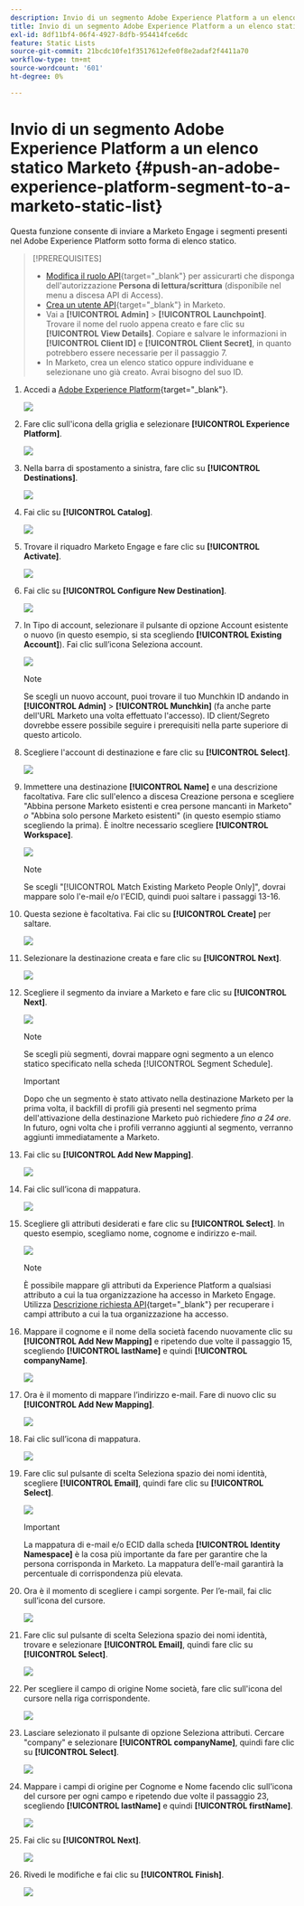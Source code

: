 ```yaml
---
description: Invio di un segmento Adobe Experience Platform a un elenco statico Marketo - Documenti Marketo - Documentazione del prodotto
title: Invio di un segmento Adobe Experience Platform a un elenco statico Marketo
exl-id: 8df11bf4-06f4-4927-8dfb-954414fce6dc
feature: Static Lists
source-git-commit: 21bcdc10fe1f3517612efe0f8e2adaf2f4411a70
workflow-type: tm+mt
source-wordcount: '601'
ht-degree: 0%

---
```


# Invio di un segmento Adobe Experience Platform a un elenco statico Marketo {#push-an-adobe-experience-platform-segment-to-a-marketo-static-list}

Questa funzione consente di inviare a Marketo Engage i segmenti presenti nel Adobe Experience Platform sotto forma di elenco statico.

>[!PREREQUISITES]
>
>* [Modifica il ruolo API](/help/marketo/product-docs/administration/users-and-roles/create-delete-edit-and-change-a-user-role.md#edit-an-existing-role){target="_blank"} per assicurarti che disponga dell&#39;autorizzazione **Persona di lettura/scrittura** (disponibile nel menu a discesa API di Access).
>* [Crea un utente API](/help/marketo/product-docs/administration/users-and-roles/create-an-api-only-user.md){target="_blank"} in Marketo.
>* Vai a **[!UICONTROL Admin]** > **[!UICONTROL Launchpoint]**. Trovare il nome del ruolo appena creato e fare clic su **[!UICONTROL View Details]**. Copiare e salvare le informazioni in **[!UICONTROL Client ID]** e **[!UICONTROL Client Secret]**, in quanto potrebbero essere necessarie per il passaggio 7.
>* In Marketo, crea un elenco statico oppure individuane e selezionane uno già creato. Avrai bisogno del suo ID.

1. Accedi a [Adobe Experience Platform](https://experience.adobe.com/){target="_blank"}.

   ![](assets/push-an-adobe-experience-platform-segment-1.png)

1. Fare clic sull&#39;icona della griglia e selezionare **[!UICONTROL Experience Platform]**.

   ![](assets/push-an-adobe-experience-platform-segment-2.png)

1. Nella barra di spostamento a sinistra, fare clic su **[!UICONTROL Destinations]**.

   ![](assets/push-an-adobe-experience-platform-segment-3.png)

1. Fai clic su **[!UICONTROL Catalog]**.

   ![](assets/push-an-adobe-experience-platform-segment-4.png)

1. Trovare il riquadro Marketo Engage e fare clic su **[!UICONTROL Activate]**.

   ![](assets/push-an-adobe-experience-platform-segment-5.png)

1. Fai clic su **[!UICONTROL Configure New Destination]**.

   ![](assets/push-an-adobe-experience-platform-segment-6.png)

1. In Tipo di account, selezionare il pulsante di opzione Account esistente o nuovo (in questo esempio, si sta scegliendo **[!UICONTROL Existing Account]**). Fai clic sull’icona Seleziona account.

   ![](assets/push-an-adobe-experience-platform-segment-7.png)

   >[!NOTE]
   >
   >Se scegli un nuovo account, puoi trovare il tuo Munchkin ID andando in **[!UICONTROL Admin]** > **[!UICONTROL Munchkin]** (fa anche parte dell&#39;URL Marketo una volta effettuato l&#39;accesso). ID client/Segreto dovrebbe essere possibile seguire i prerequisiti nella parte superiore di questo articolo.

1. Scegliere l&#39;account di destinazione e fare clic su **[!UICONTROL Select]**.

   ![](assets/push-an-adobe-experience-platform-segment-8.png)

1. Immettere una destinazione **[!UICONTROL Name]** e una descrizione facoltativa. Fare clic sull&#39;elenco a discesa Creazione persona e scegliere &quot;Abbina persone Marketo esistenti e crea persone mancanti in Marketo&quot; _o_ &quot;Abbina solo persone Marketo esistenti&quot; (in questo esempio stiamo scegliendo la prima). È inoltre necessario scegliere **[!UICONTROL Workspace]**.

   ![](assets/push-an-adobe-experience-platform-segment-9.png)

   >[!NOTE]
   >
   >Se scegli &quot;[!UICONTROL Match Existing Marketo People Only]&quot;, dovrai mappare solo l&#39;e-mail e/o l&#39;ECID, quindi puoi saltare i passaggi 13-16.

1. Questa sezione è facoltativa. Fai clic su **[!UICONTROL Create]** per saltare.

   ![](assets/push-an-adobe-experience-platform-segment-10.png)

1. Selezionare la destinazione creata e fare clic su **[!UICONTROL Next]**.

   ![](assets/push-an-adobe-experience-platform-segment-11.png)

1. Scegliere il segmento da inviare a Marketo e fare clic su **[!UICONTROL Next]**.

   ![](assets/push-an-adobe-experience-platform-segment-12.png)

   >[!NOTE]
   >
   >Se scegli più segmenti, dovrai mappare ogni segmento a un elenco statico specificato nella scheda [!UICONTROL Segment Schedule].

   >[!IMPORTANT]
   >
   >Dopo che un segmento è stato attivato nella destinazione Marketo per la prima volta, il backfill di profili già presenti nel segmento prima dell&#39;attivazione della destinazione Marketo può richiedere _fino a 24 ore_. In futuro, ogni volta che i profili verranno aggiunti al segmento, verranno aggiunti immediatamente a Marketo.

1. Fai clic su **[!UICONTROL Add New Mapping]**.

   ![](assets/push-an-adobe-experience-platform-segment-13.png)

1. Fai clic sull’icona di mappatura.

   ![](assets/push-an-adobe-experience-platform-segment-14.png)

1. Scegliere gli attributi desiderati e fare clic su **[!UICONTROL Select]**. In questo esempio, scegliamo nome, cognome e indirizzo e-mail.

   ![](assets/push-an-adobe-experience-platform-segment-15.png)

   >[!NOTE]
   >
   >È possibile mappare gli attributi da Experience Platform a qualsiasi attributo a cui la tua organizzazione ha accesso in Marketo Engage. Utilizza [Descrizione richiesta API](https://experienceleague.adobe.com/en/docs/marketo-developer/marketo/rest/lead-database/lead-database#describe){target="_blank"} per recuperare i campi attributo a cui la tua organizzazione ha accesso.

1. Mappare il cognome e il nome della società facendo nuovamente clic su **[!UICONTROL Add New Mapping]** e ripetendo due volte il passaggio 15, scegliendo **[!UICONTROL lastName]** e quindi **[!UICONTROL companyName]**.

   ![](assets/push-an-adobe-experience-platform-segment-16.png)

1. Ora è il momento di mappare l’indirizzo e-mail. Fare di nuovo clic su **[!UICONTROL Add New Mapping]**.

   ![](assets/push-an-adobe-experience-platform-segment-17.png)

1. Fai clic sull’icona di mappatura.

   ![](assets/push-an-adobe-experience-platform-segment-18.png)

1. Fare clic sul pulsante di scelta Seleziona spazio dei nomi identità, scegliere **[!UICONTROL Email]**, quindi fare clic su **[!UICONTROL Select]**.

   ![](assets/push-an-adobe-experience-platform-segment-19.png)

   >[!IMPORTANT]
   >
   >La mappatura di e-mail e/o ECID dalla scheda **[!UICONTROL Identity Namespace]** è la cosa più importante da fare per garantire che la persona corrisponda in Marketo. La mappatura dell’e-mail garantirà la percentuale di corrispondenza più elevata.

1. Ora è il momento di scegliere i campi sorgente. Per l’e-mail, fai clic sull’icona del cursore.

   ![](assets/push-an-adobe-experience-platform-segment-20.png)

1. Fare clic sul pulsante di scelta Seleziona spazio dei nomi identità, trovare e selezionare **[!UICONTROL Email]**, quindi fare clic su **[!UICONTROL Select]**.

   ![](assets/push-an-adobe-experience-platform-segment-21.png)

1. Per scegliere il campo di origine Nome società, fare clic sull&#39;icona del cursore nella riga corrispondente.

   ![](assets/push-an-adobe-experience-platform-segment-22.png)

1. Lasciare selezionato il pulsante di opzione Seleziona attributi. Cercare &quot;company&quot; e selezionare **[!UICONTROL companyName]**, quindi fare clic su **[!UICONTROL Select]**.

   ![](assets/push-an-adobe-experience-platform-segment-23.png)

1. Mappare i campi di origine per Cognome e Nome facendo clic sull&#39;icona del cursore per ogni campo e ripetendo due volte il passaggio 23, scegliendo **[!UICONTROL lastName]** e quindi **[!UICONTROL firstName]**.

   ![](assets/push-an-adobe-experience-platform-segment-24.png)

1. Fai clic su **[!UICONTROL Next]**.

   ![](assets/push-an-adobe-experience-platform-segment-25.png)

1. Rivedi le modifiche e fai clic su **[!UICONTROL Finish]**.

   ![](assets/push-an-adobe-experience-platform-segment-26.png)
